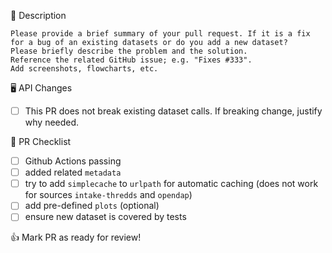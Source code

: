 📝 Description

    Please provide a brief summary of your pull request. If it is a fix for a bug of an existing datasets or do you add a new dataset?
    Please briefly describe the problem and the solution.
    Reference the related GitHub issue; e.g. "Fixes #333".
    Add screenshots, flowcharts, etc.

🖥 API Changes

   - [ ] This PR does not break existing dataset calls. If breaking change, justify why needed.

📣 PR Checklist

   - [ ] Github Actions passing
   - [ ] added related `metadata`
   - [ ] try to add `simplecache` to `urlpath` for automatic caching (does not work for sources `intake-thredds` and `opendap`)
   - [ ] add pre-defined `plots` (optional)
   - [ ] ensure new dataset is covered by tests

👍 Mark PR as ready for review!
